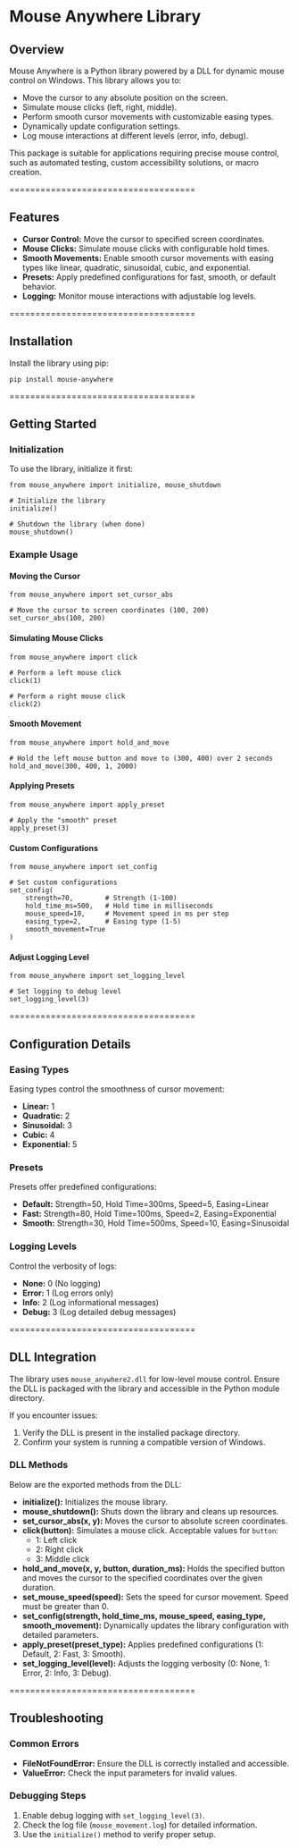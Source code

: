 
Mouse Anywhere Library
=

Overview
--------
Mouse Anywhere is a Python library powered by a DLL for dynamic mouse control on Windows. This library allows you to:
- Move the cursor to any absolute position on the screen.
- Simulate mouse clicks (left, right, middle).
- Perform smooth cursor movements with customizable easing types.
- Dynamically update configuration settings.
- Log mouse interactions at different levels (error, info, debug).

This package is suitable for applications requiring precise mouse control, such as automated testing, custom accessibility solutions, or macro creation.

====================================

Features
--------
- **Cursor Control:** Move the cursor to specified screen coordinates.
- **Mouse Clicks:** Simulate mouse clicks with configurable hold times.
- **Smooth Movements:** Enable smooth cursor movements with easing types like linear, quadratic, sinusoidal, cubic, and exponential.
- **Presets:** Apply predefined configurations for fast, smooth, or default behavior.
- **Logging:** Monitor mouse interactions with adjustable log levels.

====================================

Installation
------------
Install the library using pip:

    pip install mouse-anywhere

====================================

Getting Started
---------------
### Initialization
To use the library, initialize it first:

    from mouse_anywhere import initialize, mouse_shutdown

    # Initialize the library
    initialize()

    # Shutdown the library (when done)
    mouse_shutdown()

### Example Usage

#### Moving the Cursor
    from mouse_anywhere import set_cursor_abs

    # Move the cursor to screen coordinates (100, 200)
    set_cursor_abs(100, 200)

#### Simulating Mouse Clicks
    from mouse_anywhere import click

    # Perform a left mouse click
    click(1)

    # Perform a right mouse click
    click(2)

#### Smooth Movement
    from mouse_anywhere import hold_and_move

    # Hold the left mouse button and move to (300, 400) over 2 seconds
    hold_and_move(300, 400, 1, 2000)

#### Applying Presets
    from mouse_anywhere import apply_preset

    # Apply the "smooth" preset
    apply_preset(3)

#### Custom Configurations
    from mouse_anywhere import set_config

    # Set custom configurations
    set_config(
        strength=70,        # Strength (1-100)
        hold_time_ms=500,   # Hold time in milliseconds
        mouse_speed=10,     # Movement speed in ms per step
        easing_type=2,      # Easing type (1-5)
        smooth_movement=True
    )

#### Adjust Logging Level
    from mouse_anywhere import set_logging_level

    # Set logging to debug level
    set_logging_level(3)

====================================

Configuration Details
----------------------
### Easing Types
Easing types control the smoothness of cursor movement:
- **Linear:** 1
- **Quadratic:** 2
- **Sinusoidal:** 3
- **Cubic:** 4
- **Exponential:** 5

### Presets
Presets offer predefined configurations:
- **Default:** Strength=50, Hold Time=300ms, Speed=5, Easing=Linear
- **Fast:** Strength=80, Hold Time=100ms, Speed=2, Easing=Exponential
- **Smooth:** Strength=30, Hold Time=500ms, Speed=10, Easing=Sinusoidal

### Logging Levels
Control the verbosity of logs:
- **None:** 0 (No logging)
- **Error:** 1 (Log errors only)
- **Info:** 2 (Log informational messages)
- **Debug:** 3 (Log detailed debug messages)

====================================

DLL Integration
---------------
The library uses `mouse_anywhere2.dll` for low-level mouse control. Ensure the DLL is packaged with the library and accessible in the Python module directory.

If you encounter issues:
1. Verify the DLL is present in the installed package directory.
2. Confirm your system is running a compatible version of Windows.

### DLL Methods
Below are the exported methods from the DLL:

- **initialize():** Initializes the mouse library.
- **mouse_shutdown():** Shuts down the library and cleans up resources.
- **set_cursor_abs(x, y):** Moves the cursor to absolute screen coordinates.
- **click(button):** Simulates a mouse click. Acceptable values for `button`:
    - 1: Left click
    - 2: Right click
    - 3: Middle click
- **hold_and_move(x, y, button, duration_ms):** Holds the specified button and moves the cursor to the specified coordinates over the given duration.
- **set_mouse_speed(speed):** Sets the speed for cursor movement. Speed must be greater than 0.
- **set_config(strength, hold_time_ms, mouse_speed, easing_type, smooth_movement):** Dynamically updates the library configuration with detailed parameters.
- **apply_preset(preset_type):** Applies predefined configurations (1: Default, 2: Fast, 3: Smooth).
- **set_logging_level(level):** Adjusts the logging verbosity (0: None, 1: Error, 2: Info, 3: Debug).

====================================

Troubleshooting
---------------
### Common Errors
- **FileNotFoundError:** Ensure the DLL is correctly installed and accessible.
- **ValueError:** Check the input parameters for invalid values.

### Debugging Steps
1. Enable debug logging with `set_logging_level(3)`.
2. Check the log file (`mouse_movement.log`) for detailed information.
3. Use the `initialize()` method to verify proper setup.

